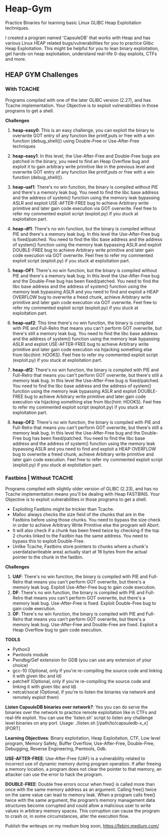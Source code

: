# Heap-Gym
Practice Binaries for learning basic Linux GLIBC Heap Exploitation techniques. 

I created a program named 'CapsuleDB' that works with Heap and has various Linux HEAP related bugs/vulnerabilities for you to practice Glibc Heap Exploitation. This might be helpful for you to lean binary exploitation, get hands-on heap exploitation, understand real-life 0-day exploits, CTFs and more.


## HEAP GYM Challenges

### With TCACHE

Programs compiled with one of the later GLIBC version (2.27), and has Tcache implementation. Your Objective is to exploit vulnerabilities in those programs to get a shell.

__Challenges__

1.  **heap-easy0**: This is an easy challenge, you can exploit the binary to overwrite GOT entry of any function like printf,puts or free with a win function (debug_shell()) using Double-Free or Use-After-Free techniques

2.  **heap-easy1**: In this level, the Use-After-Free and Double-Free bugs are patched in the binary, you need to find an Heap Overflow bug and exploit it to gain arbitrary write primitive like in the previous level and overwrite GOT entry of any function like printf,puts or free with a win function (debug_shell()).

3.  **heap-uaf1**: There's no win function, the binary is compiled without PIE and there's a memory leak bug. You need to find the libc base address and the address of system() function using the memory leak bypassing ASLR and exploit USE-AFTER-FREE bug to achieve Arbitrary write primitive and later gain code execution via GOT overwrite. Feel free to refer my commented exploit script (exploit.py) if you stuck at exploitation part.

4.  **heap-df1**: There's no win function, but the binary is compiled without PIE and there's a memory leak bug. In this level the Use-After-Free bug is fixed/patched. You need to find the libc base address and the address of system() function using the memory leak bypassing ASLR and exploit DOUBLE-FREE bug to achieve Arbitrary write primitive and later gain code execution via GOT overwrite. Feel free to refer my commented exploit script (exploit.py) if you stuck at exploitation part.

5.  **heap-OF1**: There's no win function, but the binary is compiled without PIE and there's a memory leak bug. In this level the Use-After-Free bug and the Double-Free bug has been fixed/patched. You need to find the libc base address and the address of system() function using the memory leak bypassing ASLR and you need to find and exploit a  HEAP OVERFLOW bug to overwrite a freed chunk, achieve Arbitrary write primitive and later gain code execution via GOT overwrite. Feel free to refer my commented exploit script (exploit.py) if you stuck at exploitation part.

6.  **heap-uaf2**: This time there's no win function, the binary is compiled with PIE and Full-Relro that means you can't perform GOT overwrite, but there's still a memory leak bug. You need to find the libc base address and the address of system() function using the memory leak bypassing ASLR and exploit USE-AFTER-FREE bug to achieve Arbitrary write primitive and later gain code execution via hijacking something else from libc(hint: HOOKS). Feel free to refer my commented exploit script (exploit.py) if you stuck at exploitation part.

7.  **heap-df2**: There's no win function, the binary is compiled with PIE and Full-Relro that means you can't perform GOT overwrite, but there's still a memory leak bug. In this level the Use-After-Free bug is fixed/patched. You need to find the libc base address and the address of system() function using the memory leak bypassing ASLR and exploit DOUBLE-FREE bug to achieve Arbitrary write primitive and later gain code execution via hijacking something else from libc(hint: HOOKS). Feel free to refer my commented exploit script (exploit.py) if you stuck at exploitation part.

8.  **heap-OF2**: There's no win function, the binary is compiled with PIE and Full-Relro that means you can't perform GOT overwrite, but there's still a memory leak bug. In this level the Use-After-Free bug and the Double-Free bug has been fixed/patched. You need to find the libc base address and the address of system() function using the memory leak bypassing ASLR and you need to find and exploit a  HEAP OVERFLOW bug to overwrite a freed chunk, achieve Arbitrary write primitive and later gain code execution. Feel free to refer my commented exploit script (exploit.py) if you stuck at exploitation part.


### Fastbins | Without TCACHE

Programs compiled with slightly older version of GLIBC (2.23), and has no Tcache implementation means you'll be dealing with Heap FASTBINS. Your Objective is to exploit vulnerabilities in those programs to get a shell.

* Exploiting Fastbins might be trickier than Tcache.
* Malloc always checks the size field of the chunks that are in the Fastbins before using those chunks. You need to bypass the size check in order to achieve Arbitrary Write Primitive else the program will Abort.
* It will also check if a chunk has been freed twice by checking if the top 2 chunks linked to the Fastbin has the same address. You need to bypass this to exploit Double-Free.
* Unlike Tcache, Fastbins store pointers to chunks where a chunk's userdata(writeable area) actually start at 16 bytes from the actual pointer to the chunk in the fastbin.

__Challenges__

1. **UAF**: There's no win function, the binary is compiled with PIE and Full-Relro that means you can't perform GOT overwrite, but there's a memory leak bug. Exploit Use-After-Free bug to gain code execution.
2. **DF**: There's no win function, the binary is compiled with PIE and Full-Relro that means you can't perform GOT overwrite, but there's a memory leak bug. Use-After-Free is fixed. Exploit Double-Free bug to gain code execution.
3. **OF**: There's no win function, the binary is compiled with PIE and Full-Relro that means you can't perform GOT overwrite, but there's a memory leak bug. Use-After-Free and Double-Free are fixed. Exploit a Heap Overflow bug to gain code execution.


__TOOLS__
* Python3
* Pwntools module
* Pwndbg/Gef extension for GDB (you can use any extension of your choice)
* gcc-10 (Optional, only if you're re-compiling the source code and linking it with given libc and ld)
* patchelf (Optional, only if you're re-compiling the source code and linking it with given libc and ld)
* netcat/socat (Optional, if you're to listen the binaries via network and remotely exploit them)

__Listen CapsuleDB binaries over network?__: Yes you can do serve the binaries over the network to practice remote exploitation like in CTFs and real-life exploit. You can use the 'listen.sh' script to listen any challenge level binaries on any port. Usage: ./listen.sh [/path/to/capsuledb-x_x] [PORT] 

__Learning Objectives__: Binary exploitation, Heap Exploitation, CTF, Low level program, Memory Safety, Buffer Overflow, Use-After-Free, Double-Free, Debugging, Reverse Engineering, Pwntools, Gdb.

__USE-AFTER-FREE__: Use-After-Free (UAF) is a vulnerability related to incorrect use of dynamic memory during program operation. If after freeing a memory location, a program does not clear the pointer to that memory, an attacker can use the error to hack the program.

__DOUBLE-FREE__: Double free errors occur when free() is called more than once with the same memory address as an argument. Calling free() twice on the same value can lead to memory leak. When a program calls free() twice with the same argument, the program’s memory management data structures become corrupted and could allow a malicious user to write values in arbitrary memory spaces. This corruption can cause the program to crash or, in some circumstances, alter the execution flow. 

Publish the writeups on my medium blog soon,
https://febinj.medium.com/


